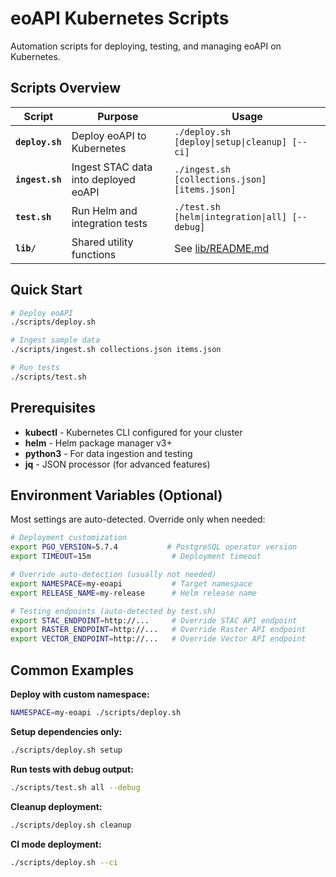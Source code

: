 # eoAPI Kubernetes Scripts

Automation scripts for deploying, testing, and managing eoAPI on Kubernetes.

## Scripts Overview

| Script | Purpose | Usage |
|--------|---------|-------|
| **`deploy.sh`** | Deploy eoAPI to Kubernetes | `./deploy.sh [deploy\|setup\|cleanup] [--ci]` |
| **`ingest.sh`** | Ingest STAC data into deployed eoAPI | `./ingest.sh [collections.json] [items.json]` |
| **`test.sh`** | Run Helm and integration tests | `./test.sh [helm\|integration\|all] [--debug]` |
| **`lib/`** | Shared utility functions | See [lib/README.md](lib/README.md) |

## Quick Start

```bash
# Deploy eoAPI
./scripts/deploy.sh

# Ingest sample data
./scripts/ingest.sh collections.json items.json

# Run tests
./scripts/test.sh
```

## Prerequisites

- **kubectl** - Kubernetes CLI configured for your cluster
- **helm** - Helm package manager v3+
- **python3** - For data ingestion and testing
- **jq** - JSON processor (for advanced features)

## Environment Variables (Optional)

Most settings are auto-detected. Override only when needed:

```bash
# Deployment customization
export PGO_VERSION=5.7.4           # PostgreSQL operator version
export TIMEOUT=15m                  # Deployment timeout

# Override auto-detection (usually not needed)
export NAMESPACE=my-eoapi           # Target namespace  
export RELEASE_NAME=my-release      # Helm release name

# Testing endpoints (auto-detected by test.sh)
export STAC_ENDPOINT=http://...     # Override STAC API endpoint
export RASTER_ENDPOINT=http://...   # Override Raster API endpoint  
export VECTOR_ENDPOINT=http://...   # Override Vector API endpoint
```

## Common Examples

**Deploy with custom namespace:**
```bash
NAMESPACE=my-eoapi ./scripts/deploy.sh
```

**Setup dependencies only:**
```bash
./scripts/deploy.sh setup
```

**Run tests with debug output:**
```bash
./scripts/test.sh all --debug
```

**Cleanup deployment:**
```bash
./scripts/deploy.sh cleanup
```

**CI mode deployment:**
```bash
./scripts/deploy.sh --ci
```
